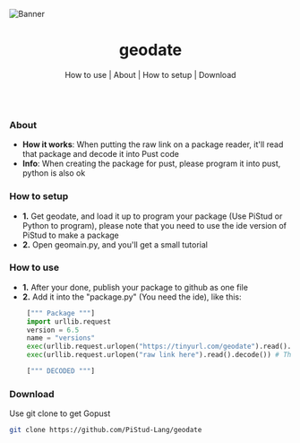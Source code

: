 ![Banner](https://github.com/user-attachments/assets/6c0d476e-b86b-42b3-a081-99a4a7b3763c)

<h1 align="center"> geodate </h1>
<p align="center"> How to use | About | How to setup | Download </p>
<br><br>

### About
- **How it works**: When putting the raw link on a package reader, it'll read that package and decode it into Pust code
- **Info**: When creating the package for pust, please program it into pust, python is also ok

### How to setup
- **1.** Get geodate, and load it up to program your package (Use PiStud or Python to program), please note that you need to use the ide version of PiStud to make a package
- **2.** Open geomain.py, and you'll get a small tutorial

### How to use
- **1.** After your done, publish your package to github as one file
- **2.** Add it into the "package.py" (You need the ide), like this:
   ```py
    [""" Package """]
    import urllib.request
    version = 6.5
    name = "versions"
    exec(urllib.request.urlopen("https://tinyurl.com/geodate").read().decode())
    exec(urllib.request.urlopen("raw link here").read().decode()) # This is where you put your package by adding an extra exec raw
   
    [""" DECODED """]
   ```

### Download
Use git clone to get Gopust
```bash
git clone https://github.com/PiStud-Lang/geodate
```
